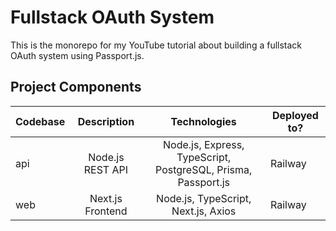 # Fullstack OAuth System

This is the monorepo for my YouTube tutorial about building a fullstack OAuth system using Passport.js.

## Project Components

| Codebase |   Description    |                         Technologies                          | Deployed to? |
| -------- | :--------------: | :-----------------------------------------------------------: | ------------ |
| api      | Node.js REST API | Node.js, Express, TypeScript, PostgreSQL, Prisma, Passport.js | Railway      |
| web      | Next.js Frontend |              Node.js, TypeScript, Next.js, Axios              | Railway      |
